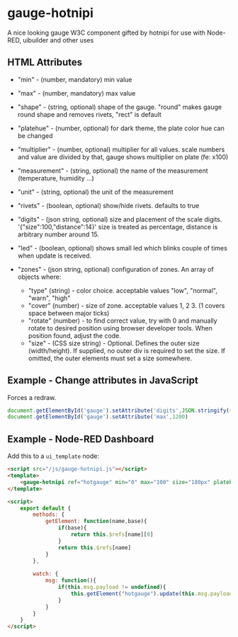# gauge-hotnipi
A nice looking gauge W3C component gifted by hotnipi for use with Node-RED, uibuilder and other uses

## HTML Attributes
 
* "min" - (number, mandatory) min value
* "max" - (number, mandatory) max value
* "shape" - (string, optional) shape of the gauge. "round" makes gauge round shape and removes rivets, "rect" is default
* "platehue" - (number, optional) for dark theme, the plate color hue can be changed
* "multiplier" - (number, optional) multiplier for all values. scale numbers and value are divided by that, gauge shows multiplier on plate (fe: x100)
* "measurement" - (string, optional) the name of the measurement (temperature, humidity ...)
* "unit" - (string, optional) the unit of the measurement
* "rivets" - (boolean, optional) show/hide rivets. defaults to true
* "digits" - (json string, optional) size and placement of the scale digits.  '{"size":100,"distance":14}' size is treated as percentage, distance is arbitrary number around 15.
* "led" - (boolean, optional) shows small led which blinks couple of times when update is received.
* "zones" - (json string, optional) configuration of zones. An array of objects where:
 
  * "type" (string) - color choice. acceptable values "low", "normal", "warn", "high"
  * "cover" (number) - size of zone. acceptable values 1, 2 3. (1 covers space between major ticks)
  * "rotate" (number) - to find correct value, try with 0 and manually rotate to desired position using browser developer tools. When position found, adjust the code.
  * "size" - (CSS size string) - Optional. Defines the outer size (width/height). If supplied, no outer div is required to set the size. If omitted, the outer elements must set a size somewhere.
 
## Example - Change attributes in JavaScript

Forces a redraw.
 
```js
document.getElementById('gauge').setAttribute('digits',JSON.stringify({size:80,distance:15}))
document.getElementById('gauge').setAttribute('max',1200)
```

## Example - Node-RED Dashboard

Add this to a `ui_template` node:

```html
<script src="/js/gauge-hotnipi.js"></script>
<template>
    <gauge-hotnipi ref="hotgauge" min="0" max="100" size="180px" platehue="220" digits='{"size":80,"distance":14}'></gauge-hotnipi>
</template>

<script>
    export default {
        methods: {
            getElement: function(name,base){
                if(base){
                    return this.$refs[name][0]                    
                }
                return this.$refs[name]                
            }
        },
        
        watch: {
            msg: function(){
                if(this.msg.payload != undefined){
                    this.getElement("hotgauge").update(this.msg.payload)                    
                }
            }
        }
    }
</script>
```
